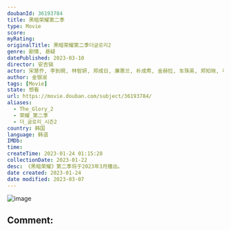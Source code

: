 ```yaml
---
doubanId: 36193784
title: 黑暗荣耀第二季
type: Movie
score: 
myRating: 
originalTitle: 黑暗荣耀第二季더글로리2
genre: 剧情, 悬疑
datePublished: 2023-03-10
director: 安吉镐
actor: 宋慧乔, 李到晛, 林智妍, 郑成日, 廉惠兰, 朴成焄, 金赫拉, 车珠英, 郑知晓, 辛睿恩
author: 金银淑
tags: [Movie]
state: 想看
url: https://movie.douban.com/subject/36193784/
aliases:
  - The_Glory_2
  - 荣耀_第二季
  - 더_글로리_시즌2
country: 韩国
language: 韩语
IMDb: 
time: 
createTime: 2023-01-24 01:15:28
collectionDate: 2023-01-22
desc: 《黑暗荣耀》第二季将于2023年3月播出。
date created: 2023-01-24
date modified: 2023-03-07
---
```


![image](p2885442936.jpg)

Comment:
---
